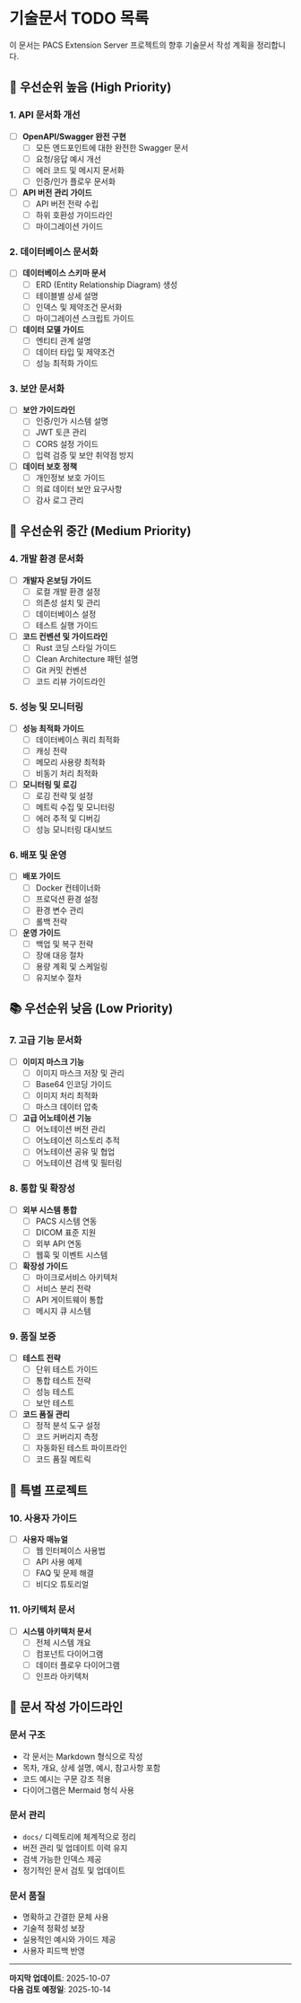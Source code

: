 # 기술문서 TODO 목록

이 문서는 PACS Extension Server 프로젝트의 향후 기술문서 작성 계획을 정리합니다.

## 🚀 우선순위 높음 (High Priority)

### 1. API 문서화 개선
- [ ] **OpenAPI/Swagger 완전 구현**
  - [ ] 모든 엔드포인트에 대한 완전한 Swagger 문서
  - [ ] 요청/응답 예시 개선
  - [ ] 에러 코드 및 메시지 문서화
  - [ ] 인증/인가 플로우 문서화

- [ ] **API 버전 관리 가이드**
  - [ ] API 버전 전략 수립
  - [ ] 하위 호환성 가이드라인
  - [ ] 마이그레이션 가이드

### 2. 데이터베이스 문서화
- [ ] **데이터베이스 스키마 문서**
  - [ ] ERD (Entity Relationship Diagram) 생성
  - [ ] 테이블별 상세 설명
  - [ ] 인덱스 및 제약조건 문서화
  - [ ] 마이그레이션 스크립트 가이드

- [ ] **데이터 모델 가이드**
  - [ ] 엔티티 관계 설명
  - [ ] 데이터 타입 및 제약조건
  - [ ] 성능 최적화 가이드

### 3. 보안 문서화
- [ ] **보안 가이드라인**
  - [ ] 인증/인가 시스템 설명
  - [ ] JWT 토큰 관리
  - [ ] CORS 설정 가이드
  - [ ] 입력 검증 및 보안 취약점 방지

- [ ] **데이터 보호 정책**
  - [ ] 개인정보 보호 가이드
  - [ ] 의료 데이터 보안 요구사항
  - [ ] 감사 로그 관리

## 🔧 우선순위 중간 (Medium Priority)

### 4. 개발 환경 문서화
- [ ] **개발자 온보딩 가이드**
  - [ ] 로컬 개발 환경 설정
  - [ ] 의존성 설치 및 관리
  - [ ] 데이터베이스 설정
  - [ ] 테스트 실행 가이드

- [ ] **코드 컨벤션 및 가이드라인**
  - [ ] Rust 코딩 스타일 가이드
  - [ ] Clean Architecture 패턴 설명
  - [ ] Git 커밋 컨벤션
  - [ ] 코드 리뷰 가이드라인

### 5. 성능 및 모니터링
- [ ] **성능 최적화 가이드**
  - [ ] 데이터베이스 쿼리 최적화
  - [ ] 캐싱 전략
  - [ ] 메모리 사용량 최적화
  - [ ] 비동기 처리 최적화

- [ ] **모니터링 및 로깅**
  - [ ] 로깅 전략 및 설정
  - [ ] 메트릭 수집 및 모니터링
  - [ ] 에러 추적 및 디버깅
  - [ ] 성능 모니터링 대시보드

### 6. 배포 및 운영
- [ ] **배포 가이드**
  - [ ] Docker 컨테이너화
  - [ ] 프로덕션 환경 설정
  - [ ] 환경 변수 관리
  - [ ] 롤백 전략

- [ ] **운영 가이드**
  - [ ] 백업 및 복구 전략
  - [ ] 장애 대응 절차
  - [ ] 용량 계획 및 스케일링
  - [ ] 유지보수 절차

## 📚 우선순위 낮음 (Low Priority)

### 7. 고급 기능 문서화
- [ ] **이미지 마스크 기능**
  - [ ] 이미지 마스크 저장 및 관리
  - [ ] Base64 인코딩 가이드
  - [ ] 이미지 처리 최적화
  - [ ] 마스크 데이터 압축

- [ ] **고급 어노테이션 기능**
  - [ ] 어노테이션 버전 관리
  - [ ] 어노테이션 히스토리 추적
  - [ ] 어노테이션 공유 및 협업
  - [ ] 어노테이션 검색 및 필터링

### 8. 통합 및 확장성
- [ ] **외부 시스템 통합**
  - [ ] PACS 시스템 연동
  - [ ] DICOM 표준 지원
  - [ ] 외부 API 연동
  - [ ] 웹훅 및 이벤트 시스템

- [ ] **확장성 가이드**
  - [ ] 마이크로서비스 아키텍처
  - [ ] 서비스 분리 전략
  - [ ] API 게이트웨이 통합
  - [ ] 메시지 큐 시스템

### 9. 품질 보증
- [ ] **테스트 전략**
  - [ ] 단위 테스트 가이드
  - [ ] 통합 테스트 전략
  - [ ] 성능 테스트
  - [ ] 보안 테스트

- [ ] **코드 품질 관리**
  - [ ] 정적 분석 도구 설정
  - [ ] 코드 커버리지 측정
  - [ ] 자동화된 테스트 파이프라인
  - [ ] 코드 품질 메트릭

## 🎯 특별 프로젝트

### 10. 사용자 가이드
- [ ] **사용자 매뉴얼**
  - [ ] 웹 인터페이스 사용법
  - [ ] API 사용 예제
  - [ ] FAQ 및 문제 해결
  - [ ] 비디오 튜토리얼

### 11. 아키텍처 문서
- [ ] **시스템 아키텍처 문서**
  - [ ] 전체 시스템 개요
  - [ ] 컴포넌트 다이어그램
  - [ ] 데이터 플로우 다이어그램
  - [ ] 인프라 아키텍처

## 📝 문서 작성 가이드라인

### 문서 구조
- 각 문서는 Markdown 형식으로 작성
- 목차, 개요, 상세 설명, 예시, 참고사항 포함
- 코드 예시는 구문 강조 적용
- 다이어그램은 Mermaid 형식 사용

### 문서 관리
- `docs/` 디렉토리에 체계적으로 정리
- 버전 관리 및 업데이트 이력 유지
- 검색 가능한 인덱스 제공
- 정기적인 문서 검토 및 업데이트

### 문서 품질
- 명확하고 간결한 문체 사용
- 기술적 정확성 보장
- 실용적인 예시와 가이드 제공
- 사용자 피드백 반영

---

**마지막 업데이트**: 2025-10-07  
**다음 검토 예정일**: 2025-10-14
